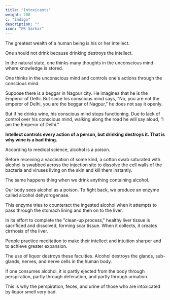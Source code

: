 ```yaml
---
title: "Intoxicants"
weight: 200
c: "indigo"
description: ""
icon: "PR Sarkar"
---
```



The greatest wealth of a human being is his or her intellect. 

One should not drink because drinking destroys the intellect. 

In the natural state, one thinks many thoughts in the unconscious mind where knowledge is stored. 

One thinks in the unconscious mind and controls one's actions through the conscious mind.

Suppose there is a beggar in Nagpur city. He imagines that he is the Emperor of Delhi. But since his conscious mind says, “No, you are not the emperor of Delhi, you are the beggar of Nagpur,” he does not say it openly. 

But if he drinks wine, his conscious mind stops functioning. Due to lack of control over his conscious mind, walking along the road he will say aloud, “I am the Emperor of Delhi.”


**Intellect controls every action of a person, but drinking destroys it. That is why wine is a bad thing.**

According to medical science, alcohol is a poison.  

Before receiving a vaccination of some kind, a cotton swab saturated with alcohol is swabbed across the injection site to dissolve the cell walls of the bacteria and viruses living on the skin and kill them instantly.
 
The same happens thing when we drink anything containing alcohol. 

Our body sees alcohol as a poison. To fight back, we produce an enzyme called alcohol dehydrogenase.  

This enzyme tries to counteract the ingested alcohol when it attempts to pass through the stomach lining and then on to the liver. 

In its effort to complete the "clean-up process," healthy liver tissue is sacrificed and dissolved, forming scar tissue. When it collects, it creates cirrhosis of the liver. 

<!-- the 12th leading of cause of death by disease in the country (Kevin Purdy, "What Alcohol Actually Does to Your Brain and Body"). -->
 
People practice meditation to make their intellect and intuition sharper and to achieve greater expansion. 

The use of liquor destroys these faculties. Alcohol destroys the glands, sub-glands, nerves, and nerve cells in the human body. 

If one consumes alcohol, it is partly ejected from the body through perspiration, partly through defecation, and partly through urination.  

This is why the perspiration, feces, and urine of those who are intoxicated by liquor smell very bad.
